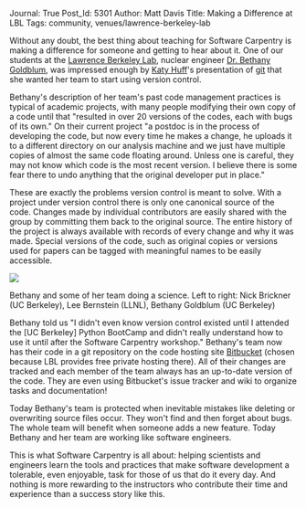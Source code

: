Journal: True
Post_Id: 5301
Author: Matt Davis
Title: Making a Difference at LBL
Tags: community, venues/lawrence-berkeley-lab


<p>Without any doubt, the best thing about teaching for Software Carpentry is making a difference for someone and getting to hear about it. One of our students at the <a title="Lawrence Berkeley Lab" href="http://www.lbl.gov/">Lawrence Berkeley Lab</a>, nuclear engineer <a href="http://bnrc.berkeley.edu/bnrc-researchers/bethany-lyles-goldblum">Dr. Bethany Goldblum</a>, was impressed enough by <a href="http://katyhuff.github.com/">Katy Huff</a>'s presentation of <a href="http://git-scm.com/">git</a> that she wanted her team to start using version control.</p>

<p>Bethany's description of her team's past code management practices is typical of academic projects, with many people modifying their own copy of a code until that "resulted in over 20 versions of the codes, each with bugs of its own." On their current project "a postdoc is in the process of developing the code, but now every time he makes a change, he uploads it to a different directory on our analysis machine and we just have multiple copies of almost the same code floating around. Unless one is careful, they may not know which code is the most recent version. I believe there is some fear there to undo anything that the original developer put in place."</p>

<p>These are exactly the problems version control is meant to solve. With a project under version control there is only one canonical source of the code. Changes made by individual contributors are easily shared with the group by committing them back to the original source. The entire history of the project is always available with records of every change and why it was made. Special versions of the code, such as original copies or versions used for papers can be tagged with meaningful names to be easily accessible.</p>

<p><img src="|filename|/files/2012/11/team_in_cave-1024x764.jpg" /></p>
<p>Bethany and some of her team doing a science. Left to right: Nick Brickner (UC Berkeley), Lee Bernstein (LLNL), Bethany Goldblum (UC Berkeley)</p>

<p>Bethany told us "I didn't even know version control existed until I attended the [UC Berkeley] Python BootCamp and didn't really understand how to use it until after the Software Carpentry workshop." Bethany's team now has their code in a git repository on the code hosting site <a href="https://bitbucket.org/">Bitbucket</a> (chosen because LBL provides free private hosting there). All of their changes are tracked and each member of the team always has an up-to-date version of the code. They are even using Bitbucket's issue tracker and wiki to organize tasks and documentation!</p>

<p>Today Bethany's team is protected when inevitable mistakes like deleting or overwriting source files occur. They won't find and then forget about bugs. The whole team will benefit when someone adds a new feature. Today Bethany and her team are working like software engineers.</p>

<p>This is what Software Carpentry is all about: helping scientists and engineers learn the tools and practices that make software development a tolerable, even enjoyable, task for those of us that do it every day. And nothing is more rewarding to the instructors who contribute their time and experience than a success story like this.</p>

